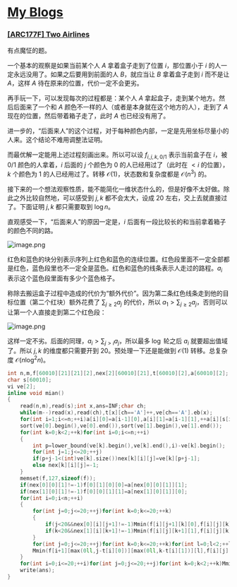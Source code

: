 # [My Blogs](https://www.cnblogs.com/WrongAnswer90/p/18377096)

### [[ARC177F] Two Airlines](https://www.luogu.com.cn/problem/AT_arc177_f)

有点魔怔的题。

一个基本的观察是如果当前某个人 $A$ 拿着盒子走到了位置 $i$，那位置小于 $i$ 的人一定永远没用了。如果之后要用到前面的人 $B$，就应当让 $B$ 拿着盒子走到 $i$ 而不是让 $A$，这样 $A$ 待在原来的位置，代价一定不会更劣。

再手玩一下，可以发现每次的过程都是：某个人 $A$ 拿起盒子，走到某个地方。然后后面来了一个和 $A$ 颜色不一样的人（或者是本身就在这个地方的人），走到了 $A$ 现在的位置，然后带着箱子走了，此时 $A$ 也已经没有用了。

进一步的，“后面来人”的这个过程，对于每种颜色内部，一定是先用坐标尽量小的人来。这个结论不难用调整法证明。

而最优解一定能用上述过程刻画出来。所以可以设 $f_{i,j,k,0/1}$ 表示当前盒子在 $i$，被 $0/1$ 颜色的人拿着，$i$ 后面的 $j$ 个颜色为 $0$ 的人已经用过了（此时在 $<i$ 的位置），$k$ 个颜色为 $1$ 的人已经用过了。转移 $\mathcal O(1)$，状态数和复杂度都是 $\mathcal O(n^3)$ 的。

接下来的一个想法观察性质，能不能简化一维状态什么的，但是好像不太好做。除此之外比较自然地，可以感受到 $j,k$ 都不会太大，设成 $20$ 左右，交上去就直接过了。下面证明 $j,k$ 都只需要取到 $\log n$。

直观感受一下，“后面来人”的原因一定是，$i$ 后面有一段比较长的和当前拿着箱子的颜色不同的路。

![image.png](https://s2.loli.net/2024/08/23/2CBy1quWGZ7rEmS.png)

红色和蓝色的块分别表示序列上红色和蓝色的连续位置。红色段里面不一定全部都是红色，蓝色段里也不一定全是蓝色。红色和蓝色的线条表示人走过的路程。$a_i$ 表示这个蓝色段里面有多少个蓝色格子。

称除去搬运盒子过程中造成的代价为“额外代价”。因为第二条红色线条走到他的目标位置（第二个红块）额外花费了 $\sum_{j\geq 2}a_j$ 的代价，所以 $a_1>\sum_{j\geq 2}a_j$，否则可以让第一个人直接走到第二个红色段：

![image.png](https://s2.loli.net/2024/08/23/8cn96l3V7LRhGbd.png)

这样一定不劣。后面的同理，$a_i>\sum_{j>i}a_j$，所以最多 $\log$ 轮之后 $a_i$ 就要超出值域了。所以 $j,k$ 的维度都只需要开到 $20$。预处理一下还是能做到 $\mathcal O(1)$ 转移。总复杂度 $\mathcal O(n\log^2 n)$。

```cpp
int n,m,f[60010][21][21][2],nex[2][60010][21],t[60010][2],a[60010][2];
char s[60010];
vi ve[2];
inline void mian()
{
    read(n,m),read(s);int x,ans=INF;char ch;
    while(m--)read(x),read(ch),t[x][ch=='A']++,ve[ch=='A'].eb(x);
    for(int i=1;i<=n;++i)a[i][0]=a[i-1][0],a[i][1]=a[i-1][1],++a[i][s[i]=='A'];
    sort(ve[0].begin(),ve[0].end()),sort(ve[1].begin(),ve[1].end());
    for(int k=0;k<2;++k)for(int i=0;i<=n;++i)
    {
        int p=lower_bound(ve[k].begin(),ve[k].end(),i)-ve[k].begin();
        for(int j=1;j<=20;++j)
        if(p+j-1<(int)ve[k].size())nex[k][i][j]=ve[k][p+j-1];
        else nex[k][i][j]=-1;
    }
    memset(f,127,sizeof(f));
    if(nex[0][0][1]!=-1)f[0][1][0][0]=a[nex[0][0][1]][1];
    if(nex[1][0][1]!=-1)f[0][0][1][1]=a[nex[1][0][1]][0];
    for(int i=0;i<n;++i)
    {
        for(int j=0;j<=20;++j)for(int k=0;k<=20;++k)
        {
            if(j<20&&nex[0][i][j+1]!=-1)Mmin(f[i][j+1][k][0],f[i][j][k][1]+a[nex[0][i][j+1]][1]-a[i][1]);
            if(k<20&&nex[1][i][k+1]!=-1)Mmin(f[i][j][k+1][1],f[i][j][k][0]+a[nex[1][i][k+1]][0]-a[i][0]);
        }
        for(int j=0;j<=20;++j)for(int k=0;k<=20;++k)for(int l=0;l<2;++l)
        Mmin(f[i+1][max(0ll,j-t[i][0])][max(0ll,k-t[i][1])][l],f[i][j][k][l]+(l!=(s[i+1]=='A')));
    }
    for(int i=0;i<=20;++i)for(int j=0;j<=20;++j)for(int k=0;k<2;++k)Mmin(ans,f[n][i][j][k]);
    write(ans);
}
```